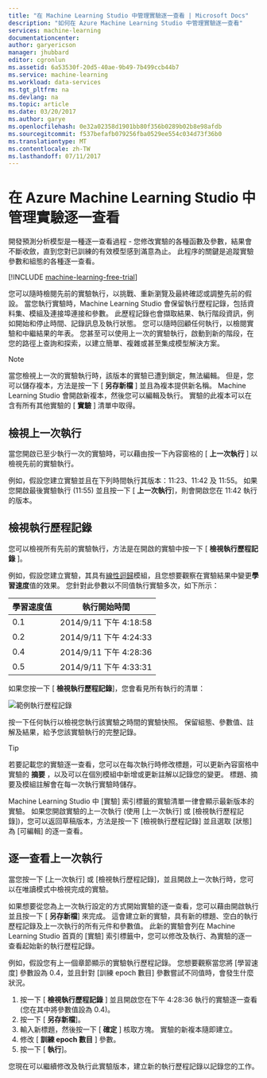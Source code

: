 ```yaml
---
title: "在 Machine Learning Studio 中管理實驗逐一查看 | Microsoft Docs"
description: "如何在 Azure Machine Learning Studio 中管理實驗逐一查看"
services: machine-learning
documentationcenter: 
author: garyericson
manager: jhubbard
editor: cgronlun
ms.assetid: 6a53530f-20d5-40ae-9b49-7b499ccb44b7
ms.service: machine-learning
ms.workload: data-services
ms.tgt_pltfrm: na
ms.devlang: na
ms.topic: article
ms.date: 03/20/2017
ms.author: garye
ms.openlocfilehash: 0e32a02358d1901bb80f356b0289b02b8e98afdb
ms.sourcegitcommit: f537befafb079256fba0529ee554c034d73f36b0
ms.translationtype: MT
ms.contentlocale: zh-TW
ms.lasthandoff: 07/11/2017
---
```

# <a name="manage-experiment-iterations-in-azure-machine-learning-studio"></a>在 Azure Machine Learning Studio 中管理實驗逐一查看
開發預測分析模型是一種逐一查看過程 - 您修改實驗的各種函數及參數，結果會不斷收斂，直到您對已訓練的有效模型感到滿意為止。 此程序的關鍵是追蹤實驗參數和組態的各種逐一查看。

[!INCLUDE [machine-learning-free-trial](../../includes/machine-learning-free-trial.md)]

您可以隨時檢閱先前的實驗執行，以挑戰、重新瀏覽及最終確認或調整先前的假設。 當您執行實驗時，Machine Learning Studio 會保留執行歷程記錄，包括資料集、模組及連接埠連接和參數。 此歷程記錄也會擷取結果、執行階段資訊，例如開始和停止時間、記錄訊息及執行狀態。 您可以隨時回顧任何執行，以檢閱實驗和中繼結果的年表。 您甚至可以使用上一次的實驗執行，啟動到新的階段，在您的路徑上查詢和探索，以建立簡單、複雜或甚至集成模型解決方案。

> [!NOTE]
> 當您檢視上一次的實驗執行時，該版本的實驗已遭到鎖定，無法編輯。 但是，您可以儲存複本，方法是按一下 [ **另存新檔** ] 並且為複本提供新名稱。 Machine Learning Studio 會開啟新複本，然後您可以編輯及執行。 實驗的此複本可以在含有所有其他實驗的 [ **實驗** ] 清單中取得。
> 
> 

## <a name="viewing-the-prior-run"></a>檢視上一次執行
當您開啟已至少執行一次的實驗時，可以藉由按一下內容窗格的 [ **上一次執行** ] 以檢視先前的實驗執行。

例如，假設您建立實驗並且在下列時間執行其版本：11:23、11:42 及 11:55。 如果您開啟最後實驗執行 (11:55) 並且按一下 [ **上一次執行**]，則會開啟您在 11:42 執行的版本。

## <a name="viewing-the-run-history"></a>檢視執行歷程記錄
您可以檢視所有先前的實驗執行，方法是在開啟的實驗中按一下 [ **檢視執行歷程記錄** ]。

例如，假設您建立實驗，其具有[線性迴歸][linear-regression]模組，且您想要觀察在實驗結果中變更**學習速度**值的效果。 您針對此參數以不同值執行實驗多次，如下所示：

| 學習速度值 | 執行開始時間 |
| --- | --- |
| 0.1 |2014/9/11 下午 4:18:58 |
| 0.2 |2014/9/11 下午 4:24:33 |
| 0.4 |2014/9/11 下午 4:28:36 |
| 0.5 |2014/9/11 下午 4:33:31 |

如果您按一下 [ **檢視執行歷程記錄**]，您會看見所有執行的清單：

![範例執行歷程記錄][runhistory]

按一下任何執行以檢視您執行該實驗之時間的實驗快照。 保留組態、參數值、註解及結果，給予您該實驗執行的完整記錄。

> [!TIP]
> 若要記載您的實驗逐一查看，您可以在每次執行時修改標題，可以更新內容窗格中實驗的 **摘要** ，以及可以在個別模組中新增或更新註解以記錄您的變更。 標題、摘要及模組註解會在每一次執行實驗時儲存。
> 
> 

Machine Learning Studio 中 [實驗] 索引標籤的實驗清單一律會顯示最新版本的實驗。 如果您開啟實驗的上一次執行 (使用 [上一次執行] 或 [檢視執行歷程記錄])，您可以返回草稿版本，方法是按一下 [檢視執行歷程記錄] 並且選取 [狀態] 為 [可編輯] 的逐一查看。

## <a name="iterating-on-a-previous-run"></a>逐一查看上一次執行
當您按一下 [上一次執行] 或 [檢視執行歷程記錄]，並且開啟上一次執行時，您可以在唯讀模式中檢視完成的實驗。

如果想要從您為上一次執行設定的方式開始實驗的逐一查看，您可以藉由開啟執行並且按一下 [ **另存新檔**] 來完成。 這會建立新的實驗，具有新的標題、空白的執行歷程記錄及上一次執行的所有元件和參數值。 此新的實驗會列在 Machine Learning Studio 首頁的 [實驗]  索引標籤中，您可以修改及執行、為實驗的逐一查看起始新的執行歷程記錄。 

例如，假設您有上一個章節顯示的實驗執行歷程記錄。 您想要觀察當您將 [學習速度] 參數設為 0.4，並且針對 [訓練 epoch 數目] 參數嘗試不同值時，會發生什麼狀況。

1. 按一下 [ **檢視執行歷程記錄** ] 並且開啟您在下午 4:28:36 執行的實驗逐一查看 (您在其中將參數值設為 0.4)。
2. 按一下 [ **另存新檔**]。
3. 輸入新標題，然後按一下 [ **確定** ] 核取方塊。 實驗的新複本隨即建立。
4. 修改 [ **訓練 epoch 數目** ] 參數。
5. 按一下 [ **執行**]。

您現在可以繼續修改及執行此實驗版本，建立新的執行歷程記錄以記錄您的工作。

<!-- Images -->
[runhistory]:./media/machine-learning-manage-experiment-iterations/viewrunhistory.jpg


<!-- Module References -->
[linear-regression]: https://msdn.microsoft.com/library/azure/31960a6f-789b-4cf7-88d6-2e1152c0bd1a/
